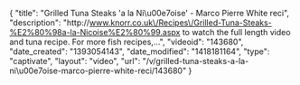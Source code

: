 {
    "title": "Grilled Tuna Steaks 'a la Ni\u00e7oise' - Marco Pierre White reci",
    "description": "http:\/\/www.knorr.co.uk\/Recipes\/Grilled-Tuna-Steaks-%E2%80%98a-la-Nicoise%E2%80%99.aspx to watch the full length video and tuna recipe. For more fish recipes,...",
    "videoid": "143680",
    "date_created": "1393054143",
    "date_modified": "1418181164",
    "type": "captivate",
    "layout": "video",
    "url": "\/v\/grilled-tuna-steaks-a-la-ni\u00e7oise-marco-pierre-white-reci\/143680"
}